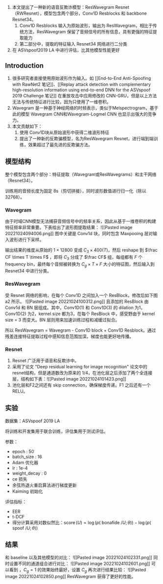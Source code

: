 1. 本文提出了一种新的语音反欺诈模型：ResWavegram Resnet（RWResnet），模型包含两个部分，Conv1D Resblocks 和 backbone Resnet34。
	1. Conv1D Resblocks 输入为原始波形，输出为 ResWavegram，相比于传统方法，ResWavegram 保留了音频信号的所有信息，具有更强的特征提取能力
	2. 第二部分中，提取的特征输入 Resnet34 网络进行二分类
2. 在 ASVspoof2019 LA 中进行评估，比其他模型性能更好


## Introduction
1. 很多研究者直接使用原始波形作为输入。如 [[End-to-End Anti-Spoofing with RawNet2 笔记]]、[[Replay attack detection with complementary high-resolution information using end-to-end DNN for the ASVspoof 2019 Challenge 笔记]] 在重放攻击中应用修改的 CNN-GRU，但是以上方法无法与传统特征进行比较，因为只使用了一维卷积。
2. Wavegram 是一种基于神经网络的时频表示，类似于Melspectrogram，基于此的模型 Wavegram CNN和Wavegram-Logmel CNN 也显示出强大的竞争力。
3. 本文贡献如下：
	1. 使用 Conv1D块从原始波形中获得二维波形特征
	2. 提出了一种新的反欺骗模型，名为ResWavegram Resnet，进行端到端训练，效果超过了最先进的反欺骗方法。


## 模型结构
整个模型包含两个部分：特征提取（Wavegram或ResWavegrams）和主干网络（Resnet34）。

训练用的音频长度为固定 8s（剪切拼接），同时波形数值进行归一化（除以32768）。

### Wavegram
由于时域CNN模型无法捕获音频信号中的频率关系，因此从基于一维卷积的构建特征频率非常重要。下表给出了波形图提取结果：
![[Pasted image 20221024094006.png]]
图中关键是 Conv1d 块，同时包含 Maxpooing 层对输入波形进行下采样。

输出结果的维度从原始的 $1\times 12800$ 变成 $C_3 \times 400(T)$，然后 reshape 到 $\frac CF \times T \times F$ ，即将 $C_3$ 分成了 $\frac CF$ 组，每组都有 $F$ 个 frequency bin，最终每个音频被转换为 $C_g \times T \times F$ 大小的特征图，然后输入到 Resnet34 中进行分类。

### ResWavegram
受 Resnet 网络的影响，在每个 Conv1D 之间加入一个 ResBlock，修改后如下图 a2 所示。
![[Pasted image 20221024100312.png]]
且添加的 ResBlock 由 Conv1d 和 BN 层组成。其中，Conv1D(1) 和 Conv1D(3) 的 dilation 为1，Conv1D(2) 为2，kernel size 都为3，在每个 ResBlock 中，感受野由于 kernel size = 3 而变大。BN 层则用来加速训练过程和减缓过拟合。

所以 ResWavegram = Wavegram - Conv1D block + Conv1D Resblock。通过残差连接特征提取过程中感知信息范围加深。梯度也能更好地传播。

### Resnet
1. Resnet 广泛用于语音和反欺诈中。
2. 采用了论文 "Deep residual learning for image recognition" 论文中的resnet结构，但是通道数改为原来的 1/4，在池化层之后添加了两个全连接层，结构如下表：![[Pasted image 20221024101423.png]]
3. 池化层和F2之间还有 skip connection，确保梯度传递。F1 之后还有一个 RELU。


## 实验
数据集：ASVspoof 2019 LA

将训练和开发集用于联合训练，评估集用于测试评估。

参数：
+ epoch : 50
+ batch_size : 16
+ Adam 优化器
+ lr : 1e-4
+ weight_decay : 0
+ ce 损失
+ 余弦热退火重启算法进行梯度更新
+ Kaiming 初始化

评估指标：
+ EER
+ t-DCF
+ 得分计算采用对数似然比：$\operatorname{score}(U)=\log (p(\text { bonafide } / U ; \theta))-\log (p(\text { spoof } / U ; \theta))$

## 结果
和 baseline 以及其他模型的对比：
![[Pasted image 20221024102331.png]]
同时设置不同的通道组合进行对比：
![[Pasted image 20221024102601.png]]
可以看到 ，$C_g=1$ 的效果始终最好，设置 $C_g$ 再次进行结果比较：
![[Pasted image 20221024102850.png]]
ResWavegram 获得了更好的性能。

